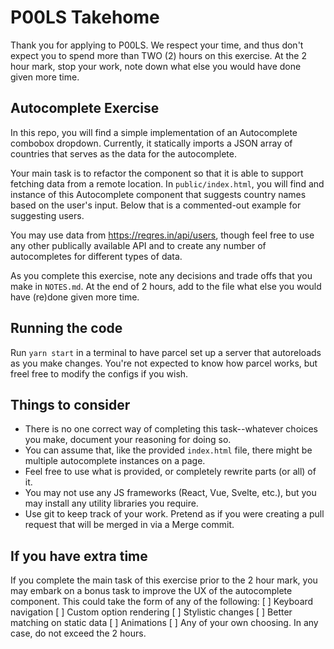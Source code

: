# P00LS Takehome
Thank you for applying to P00LS. We respect your time, and thus don't expect you to spend more than TWO (2) hours on this exercise. At the 2 hour mark, stop your work, note down what else you would have done given more time.

## Autocomplete Exercise
In this repo, you will find a simple implementation of an Autocomplete combobox dropdown. Currently, it statically imports a JSON array of countries that serves as the data for the autocomplete.

Your main task is to refactor the component so that it is able to support fetching data from a remote location. In `public/index.html`, you will find and instance of this Autocomplete component that suggests country names based on the user's input. Below that is a commented-out example for suggesting users.

You may use data from https://reqres.in/api/users, though feel free to use any other publically available API and to create any number of autocompletes for different types of data.

As you complete this exercise, note any decisions and trade offs that you make in `NOTES.md`. At the end of 2 hours, add to the file what else you would have (re)done given more time.

## Running the code
Run `yarn start` in a terminal to have parcel set up a server that autoreloads as you make changes. You're not expected to know how parcel works, but freel free to modify the configs if you wish.

## Things to consider
- There is no one correct way of completing this task--whatever choices you make, document your reasoning for doing so.
- You can assume that, like the provided `index.html` file, there might be multiple autocomplete instances on a page.
- Feel free to use what is provided, or completely rewrite parts (or all) of it.
- You may not use any JS frameworks (React, Vue, Svelte, etc.), but you may install any utility libraries you require.
- Use git to keep track of your work. Pretend as if you were creating a pull request that will be merged in via a Merge commit.

## If you have extra time
If you complete the main task of this exercise prior to the 2 hour mark, you may embark on a bonus task to improve the UX of the autocomplete component. This could take the form of any of the following:
 [ ] Keyboard navigation
 [ ] Custom option rendering
 [ ] Stylistic changes
 [ ] Better matching on static data
 [ ] Animations
 [ ] Any of your own choosing.
In any case, do not exceed the 2 hours.

